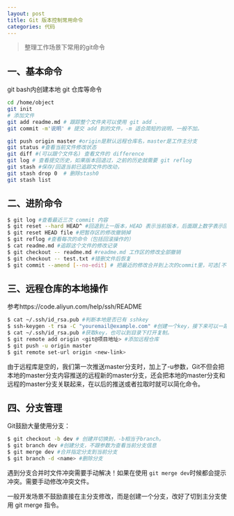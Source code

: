 ```yaml
---
layout: post
title: Git 版本控制常用命令
categories: 代码
---
```

> 整理工作场景下常用的git命令

## 一、基本命令


git bash内创建本地 git 仓库等命令
```bash
cd /home/object
git init
# 添加文件
git add readme.md # 跟踪整个文件夹可以使用 git add .
git commit -m'说明' # 提交 add 到的文件，-m 适合简短的说明，一般不加。

git push origin master #origin是默认远程仓库名，master是工作主分支
git status #查看当前文件修改状态
git diff #(可以跟个文件名) 查看文件的 difference
git log # 查看提交历史，如果版本回退过，之前的历史就需要 git reflog
git stash #保存/回退当前已追踪文件的改动，
git stash drop 0  # 删除stash0
git stash list 
```

## 二、进阶命令

```bash
$ git log #查看最近三次 commit 内容
$ git reset --hard HEAD^ #回退到上一版本，HEAD 表示当前版本，后面跟上数字表示回退n个版本
$ git reset HEAD file #把暂存区的修改撤销掉
$ git reflog #查看每次的命令（包括回滚操作的）
$ cat readme.md #追踪这个文件的修改记录
$ git checkout -- readme.md #readme.md 工作区的修改全部撤销
$ git checkout -- test.txt #错删文件后恢复
$ git commit --amend [--no-edit] # 把最近的修改合并到上次的commit里，可选[不改说明]
```

## 三、远程仓库的本地操作

参考https://code.aliyun.com/help/ssh/README
```bash
$ cat ~/.ssh/id_rsa.pub #判断本地是否已有 sshkey
$ ssh-keygen -t rsa -C "youremail@example.com" #创建一个key，接下来可以一路enter 不用密码。
$ cat ~/.ssh/id_rsa.pub #获取key，也可以到目录下打开复制。
$ git remote add origin <git@项目地址> #添加远程仓库
$ git push -u origin master
$ git remote set-url origin <new-link>
```
由于远程库是空的，我们第一次推送master分支时，加上了-u参数，Git不但会把本地的master分支内容推送的远程新的master分支，还会把本地的master分支和远程的master分支关联起来，在以后的推送或者拉取时就可以简化命令。

## 四、分支管理

Git鼓励大量使用分支：
```bash
$ git checkout -b dev # 创建并切换到，-b相当于branch。
$ git branch dev #创建分支，不跟参数为查看当前分支信息
$ git merge dev #合并指定分支到当前分支
$ git branch -d <name> #删除分支
```
遇到分支合并时文件冲突需要手动解决！如果在使用 `git merge dev`时候都会提示冲突。需要手动修改冲突文件。

一般开发场景不鼓励直接在主分支修改，而是创建一个<bugid>分支，改好了切到主分支使用 git merge 指令。



